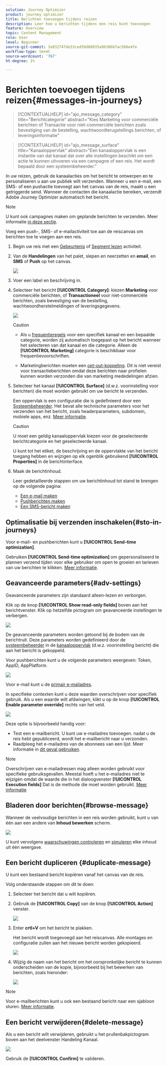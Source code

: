 ```yaml
---
solution: Journey Optimizer
product: journey optimizer
title: Berichten toevoegen tijdens reizen
description: Leer hoe u berichten tijdens een reis kunt toevoegen
feature: Overview
topic: Content Management
role: User
level: Beginner
source-git-commit: 3a932747de33ced59d68835a96386b7ac560e4fe
workflow-type: tm+mt
source-wordcount: '767'
ht-degree: 1%

---
```



# Berichten toevoegen tijdens reizen{#messages-in-journeys}

>[!CONTEXTUALHELP]
>id="ajo_message_category"
>title="Berichtcategorie"
>abstract="Kies Marketing voor commerciële berichten of Transactie voor niet-commerciële berichten zoals bevestiging van de bestelling, wachtwoordterugstellings berichten, of leveringsinformatie"

>[!CONTEXTUALHELP]
>id="ajo_message_surface"
>title="Kanaaloppervlak"
>abstract="Een kanaaloppervlak is een instantie van dat kanaal dat over alle instellingen beschikt om een actie te kunnen uitvoeren via een campagne of een reis. Het wordt bepaald door een systeembeheerder."

In uw reizen, gebruik de kanaalacties om het bericht te ontwerpen en te personaliseren u aan uw publiek wilt verzenden. Wanneer u een e-mail, een SMS- of een pushactie toevoegt aan het canvas van de reis, maakt u een getriggerde send. Wanneer de contacten die kanaalactie bereiken, verzendt Adobe Journey Optimizer automatisch het bericht.


>[!NOTE]
>U kunt ook campagnes maken om geplande berichten te verzenden. Meer informatie [in deze sectie](../campaigns/get-started-with-campaigns.md).


Voeg een push-, SMS- of e-mailactiviteit toe aan de reiscanvas om berichten toe te voegen aan een reis.

1. Begin uw reis met een [Gebeurtenis](../building-journeys/general-events.md) of [Segment lezen](../building-journeys/read-segment.md) activiteit.

1. Van de **Handelingen** van het palet, slepen en neerzetten en **email**, en **SMS** of **Push** op het canvas.

   ![](assets/add-a-message.png)

1. Voer een label en beschrijving in.

1. Selecteer het bericht **[!UICONTROL Category]**: kiezen **Marketing** voor commerciële berichten, of **Transactioneel** voor niet-commerciële berichten, zoals bevestiging van de bestelling, wachtwoordherstelmeldingen of leveringsgegevens.

   ![](assets/inline-message-category.png)

   >[!CAUTION]
   >
   >* Als u [frequentieregels](../configuration/frequency-rules.md) voor een specifiek kanaal en een bepaalde categorie, worden zij automatisch toegepast op het bericht wanneer het selecteren van dat kanaal en die categorie. Alleen de **[!UICONTROL Marketing]** categorie is beschikbaar voor frequentievoorschriften.
   >
   >* Marketingberichten moeten een [opt-out-koppeling](../privacy/opt-out.md#opt-out-management). Dit is niet vereist voor transactieberichten omdat deze berichten naar profielen kunnen worden verzonden die van marketing mededelingen afzien.


1. Selecteer het kanaal **[!UICONTROL Surface]** (d.w.z. voorinstelling voor berichten) die moet worden gebruikt om uw bericht te verzenden.

   Een oppervlak is een configuratie die is gedefinieerd door een [Systeembeheerder](../start/path/administrator.md). Het bevat alle technische parameters voor het verzenden van het bericht, zoals headerparameters, subdomein, mobiele apps, enz. [Meer informatie](../configuration/channel-surfaces.md).

   >[!CAUTION]
   >
   >U moet een geldig kanaaloppervlak kiezen voor de geselecteerde berichtcategorie en het geselecteerde kanaal.

   U kunt tot het etiket, de beschrijving en de oppervlakte van het bericht toegang hebben en wijzigen op elk ogenblik gebruikend **[!UICONTROL Properties]** in de berichtinterface.

1. Maak de berichtinhoud.

   Leer gedetailleerde stappen om uw berichtinhoud tot stand te brengen op de volgende pagina:

   * [Een e-mail maken](create-email.md)
   * [Pushberichten maken](create-push.md)
   * [Een SMS-bericht maken](create-sms.md)

## Optimalisatie bij verzenden inschakelen{#sto-in-journeys}

Voor e-mail- en pushberichten kunt u **[!UICONTROL Send-time optimization]**.

Gebruiken **[!UICONTROL Send-time optimization]** om gepersonaliseerd te plannen verzend tijden voor elke gebruiker om open te groeien en tarieven van uw berichten te klikken. [Meer informatie](../messages/send-time-optimization.md).

## Geavanceerde parameters{#adv-settings}

Geavanceerde parameters zijn standaard alleen-lezen en verborgen.

Klik op de knop **[!UICONTROL Show read-only fields]** boven aan het berichtvenster. Klik op hetzelfde pictogram om geavanceerde instellingen te verbergen.

![](assets/show-read-only.png)

De geavanceerde parameters worden getoond bij de bodem van de berichtruit. Deze parameters worden gedefinieerd door de [systeembeheerder](../start/path/administrator.md) in de [kanaaloppervlak](../configuration/channel-surfaces.md) (d.w.z. voorinstelling bericht) die aan het bericht is gekoppeld.

Voor pushberichten kunt u de volgende parameters weergeven: Token, AppID, AppPlatform.

![](assets/push-adv-parameters.png)

Voor e-mail kunt u de [primair e-mailadres](../configuration/primary-email-addresses.md).

In specifieke contexten kunt u deze waarden overschrijven voor specifiek gebruik. Als u een waarde wilt afdwingen, klikt u op de knop **[!UICONTROL Enable parameter override]** rechts van het veld.

![](assets/email-adv-parameters.png)

Deze optie is bijvoorbeeld handig voor:

* Test een e-mailbericht. U kunt uw e-mailadres toevoegen. nadat u de reis hebt gepubliceerd, wordt het e-mailbericht naar u verzonden.
* Raadpleeg het e-mailadres van de abonnees van een lijst. Meer informatie in [dit geval gebruiken](../building-journeys/message-to-subscribers-uc.md).

>[!NOTE]
>
>Overschrijven van e-mailadressen mag alleen worden gebruikt voor specifieke gebruiksgevallen. Meestal hoeft u het e-mailadres niet te wijzigen omdat de waarde die in het dialoogvenster **[!UICONTROL Execution fields]** Dat is de methode die moet worden gebruikt. [Meer informatie](../configuration/primary-email-addresses.md)

## Bladeren door berichten{#browse-message}

Wanneer de veelvoudige berichten in een reis worden gebruikt, kunt u van één aan een andere van **Inhoud bewerken** scherm.

![](assets/inline-messages-multi-content.png)

U kunt vervolgens [waarschuwingen controleren](alerts.md) en [simuleren](../design/preview.md) elke inhoud uit één weergave.

## Een bericht dupliceren {#duplicate-message}

U kunt een bestaand bericht kopiëren vanaf het canvas van de reis.

Volg onderstaande stappen om dit te doen:

1. Selecteer het bericht dat u wilt kopiëren.

1. Gebruik de **[!UICONTROL Copy]** van de knop **[!UICONTROL Action]** venster.

   ![](assets/message-duplicate.png)

1. Enter **crtl+V** om het bericht te plakken.

   Het bericht wordt toegevoegd aan het reiscanvas. Alle montages en configuratie zullen aan het nieuwe bericht worden gekopieerd.

   ![](assets/message-duplicated.png)

1. Wijzig de naam van het bericht om het oorspronkelijke bericht te kunnen onderscheiden van de kopie, bijvoorbeeld bij het bewerken van berichten, zoals hieronder:

   ![](assets/multi-message.png)


>[!NOTE]
>
>Voor e-mailberichten kunt u ook een bestaand bericht naar een sjabloon sturen. [Meer informatie](../design/email-templates.md).

## Een bericht verwijderen{#delete-message}

Als u een bericht wilt verwijderen, gebruikt u het prullenbakpictogram boven aan het deelvenster Handeling Kanaal.

![](assets/delete-message.png)

Gebruik de **[!UICONTROL Confirm]** te valideren.
